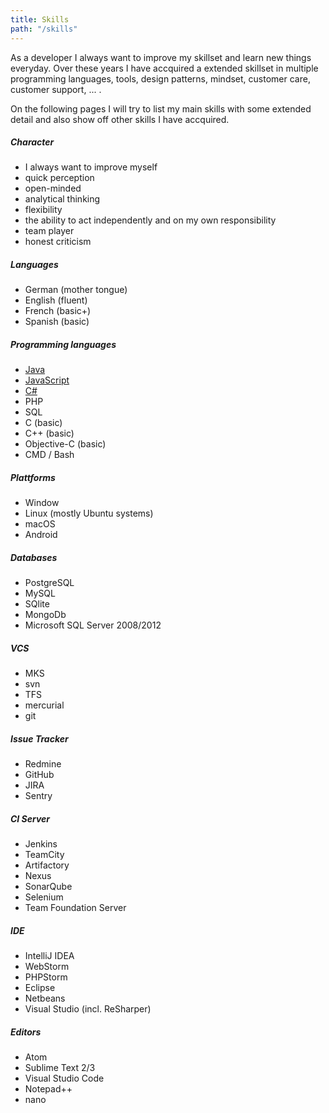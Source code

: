 ```yaml
---
title: Skills
path: "/skills"
---
```


As a developer I always want to improve my skillset and learn new things everyday. Over these years I have accquired a extended skillset in multiple programming languages, tools, design patterns, mindset, customer care, customer support, ... .

On the following pages I will try to list my main skills with some extended detail and also show off other skills I have accquired.

##### Character

- I always want to improve myself
- quick perception
- open-minded
- analytical thinking
- flexibility
- the ability to act independently and on my own responsibility
- team player
- honest criticism

##### Languages

- German (mother tongue)
- English (fluent)
- French (basic+)
- Spanish (basic)

##### Programming languages

- [Java](/skills/java)
- [JavaScript](/skills/javascript)
- [C#](/skills/csharp)
- PHP
- SQL
- C (basic)
- C++ (basic)
- Objective-C (basic)
- CMD / Bash

##### Plattforms

- Window
- Linux (mostly Ubuntu systems)
- macOS
- Android

##### Databases

- PostgreSQL
- MySQL
- SQlite
- MongoDb
- Microsoft SQL Server 2008/2012

##### VCS

- MKS
- svn
- TFS
- mercurial
- git

##### Issue Tracker

- Redmine
- GitHub
- JIRA
- Sentry

##### CI Server

- Jenkins
- TeamCity
- Artifactory
- Nexus
- SonarQube
- Selenium
- Team Foundation Server

##### IDE

- IntelliJ IDEA
- WebStorm
- PHPStorm
- Eclipse
- Netbeans
- Visual Studio (incl. ReSharper)

##### Editors

- Atom
- Sublime Text 2/3
- Visual Studio Code
- Notepad++
- nano
